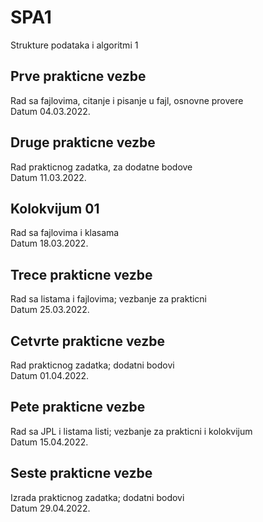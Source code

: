 # SPA1
 Strukture podataka i algoritmi 1  
  
## Prve prakticne vezbe
 Rad sa fajlovima, citanje i pisanje u fajl, osnovne provere  
 Datum 04.03.2022.
  
## Druge prakticne vezbe
 Rad prakticnog zadatka, za dodatne bodove  
 Datum 11.03.2022.
   
## Kolokvijum 01 
 Rad sa fajlovima i klasama  
 Datum 18.03.2022.  
 
## Trece prakticne vezbe
 Rad sa listama i fajlovima; vezbanje za prakticni    
 Datum 25.03.2022.  

## Cetvrte prakticne vezbe
 Rad prakticnog zadatka; dodatni bodovi      
 Datum 01.04.2022. 

## Pete prakticne vezbe
 Rad sa JPL i listama listi; vezbanje za prakticni i kolokvijum  
 Datum 15.04.2022. 

## Seste prakticne vezbe
 Izrada prakticnog zadatka; dodatni bodovi  
 Datum 29.04.2022.  
